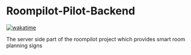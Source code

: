 # Roompilot-Pilot-Backend
<a href="https://wakatime.com/badge/user/7df019f0-7a0e-4b85-89f3-0ac38ab67246/project/0577bac8-2ac2-4368-921b-4e4140c3178c"><img src="https://wakatime.com/badge/user/7df019f0-7a0e-4b85-89f3-0ac38ab67246/project/0577bac8-2ac2-4368-921b-4e4140c3178c.svg" alt="wakatime"></a>

The server side part of the roompilot project which provides smart room planning signs
